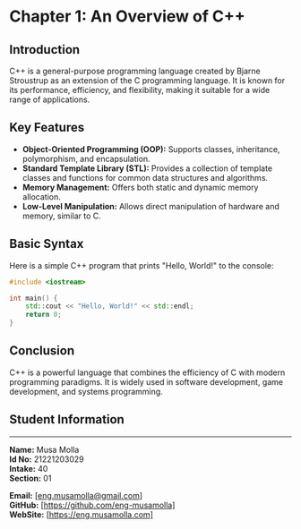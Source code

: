 # Chapter 1: An Overview of C++

## Introduction
C++ is a general-purpose programming language created by Bjarne Stroustrup as an extension of the C programming language. It is known for its performance, efficiency, and flexibility, making it suitable for a wide range of applications.

## Key Features
- **Object-Oriented Programming (OOP):** Supports classes, inheritance, polymorphism, and encapsulation.
- **Standard Template Library (STL):** Provides a collection of template classes and functions for common data structures and algorithms.
- **Memory Management:** Offers both static and dynamic memory allocation.
- **Low-Level Manipulation:** Allows direct manipulation of hardware and memory, similar to C.

## Basic Syntax
Here is a simple C++ program that prints "Hello, World!" to the console:

```cpp
#include <iostream>

int main() {
    std::cout << "Hello, World!" << std::endl;
    return 0;
}
```

## Conclusion
C++ is a powerful language that combines the efficiency of C with modern programming paradigms. It is widely used in software development, game development, and systems programming.




## Student Information
--------------------
**Name:** Musa Molla  
**Id No:** 21221203029  
**Intake:** 40  
**Section:** 01  

**Email:** [eng.musamolla@gmail.com]  
**GitHub:** [https://github.com/eng-musamolla]  
**WebSite:** [https://eng.musamolla.com]
